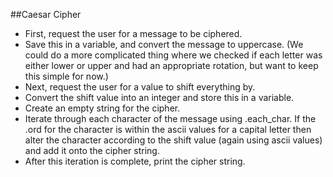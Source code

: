 ##Caesar Cipher
* First, request the user for a message to be ciphered.
* Save this in a variable, and convert the message to uppercase. (We could do a more complicated thing where we checked if each letter was either lower or upper and had an appropriate rotation, but want to keep this simple for now.)
* Next, request the user for a value to shift everything by.
* Convert the shift value into an integer and store this in a variable.
* Create an empty string for the cipher.
* Iterate through each character of the message using .each_char. If the .ord for the character is within the ascii values for a capital letter then alter the character according to the shift value (again using ascii values) and add it onto the cipher string.
* After this iteration is complete, print the cipher string.
